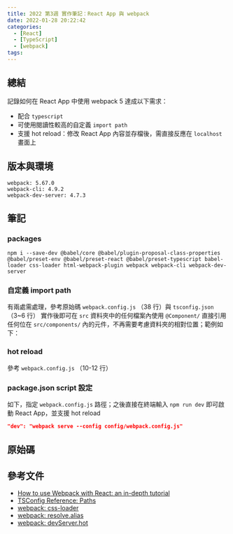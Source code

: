 ```yaml
---
title: 2022 第3週 實作筆記：React App 與 webpack
date: 2022-01-28 20:22:42
categories:
  - [React]
  - [TypeScript]
  - [webpack]
tags:
---
```


## 總結

記錄如何在 React App 中使用 webpack 5 達成以下需求：

- 配合 `typescript`
- 可使用閱讀性較高的自定義 `import path`
- 支援 hot reload：修改 React App 內容並存檔後，需直接反應在 `localhost` 畫面上

## 版本與環境

```
webpack: 5.67.0
webpack-cli: 4.9.2
webpack-dev-server: 4.7.3
```

## 筆記

### packages

`npm i --save-dev @babel/core @babel/plugin-proposal-class-properties @babel/preset-env @babel/preset-react @babel/preset-typescript babel-loader css-loader html-webpack-plugin webpack webpack-cli webpack-dev-server`

### 自定義 import path

有兩處需處理，參考原始碼 `webpack.config.js` （38 行）與 `tsconfig.json`（3~6 行）
實作後即可在 `src` 資料夾中的任何檔案內使用 `@Component/` 直接引用任何位在 `src/components/` 內的元件，不再需要考慮資料夾的相對位置；範例如下：

<script src="https://gist.github.com/tzynwang/d4b70145dbac5aeb09ee5624a3a1d26e.js"></script>

### hot reload

參考 `webpack.config.js` （10-12 行）

### package.json script 設定

如下，指定 `webpack.config.js` 路徑；之後直接在終端輸入 `npm run dev` 即可啟動 React App，並支援 hot reload

```json
"dev": "webpack serve --config config/webpack.config.js"
```

## 原始碼

<script src="https://gist.github.com/tzynwang/9b0424e60e77adcba5c363df7747c47a.js"></script>

<script src="https://gist.github.com/tzynwang/d3bc04f7a854f7844b8e9f2338c24e46.js"></script>

## 參考文件

- [How to use Webpack with React: an in-depth tutorial](https://www.freecodecamp.org/news/learn-webpack-for-react-a36d4cac5060/)
- [TSConfig Reference: Paths](https://www.typescriptlang.org/tsconfig#paths)
- [webpack: css-loader](https://webpack.js.org/loaders/css-loader/)
- [webpack: resolve.alias](https://webpack.js.org/configuration/resolve/#resolvealias)
- [webpack: devServer.hot](https://webpack.js.org/configuration/dev-server/#devserverhot)